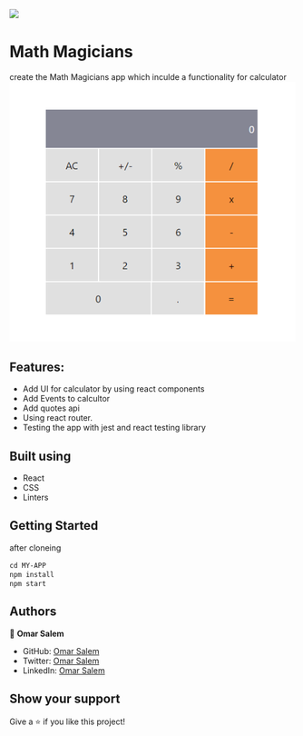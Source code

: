 ![](https://img.shields.io/badge/Microverse-blueviolet)

# Math Magicians
create the Math Magicians app which inculde a functionality for calculator
![screenshot](./src/assets/screen.png)

## Features:
- Add UI for calculator by using react components
- Add Events to calcultor
- Add quotes api
- Using react router.
- Testing the app with jest and react testing library 

## Built using

- React
- CSS
- Linters

## Getting Started

after cloneing

```
cd MY-APP
npm install
npm start
```


## Authors

👤 **Omar Salem**

- GitHub: [Omar Salem](https://github.com/omarsalem7)
- Twitter: [Omar Salem](https://twitter.com/Omar80491499)
- LinkedIn: [Omar Salem](https://www.linkedin.com/in/omar-salem-a6945b177/)


## Show your support

Give a ⭐️ if you like this project!
